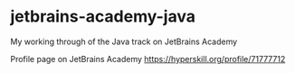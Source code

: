 # jetbrains-academy-java
My working through of the Java track on JetBrains Academy

Profile page on JetBrains Academy
https://hyperskill.org/profile/71777712
